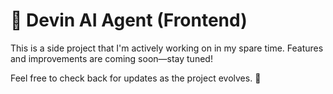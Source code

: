 # 🚧 Devin AI Agent (Frontend)

This is a side project that I'm actively working on in my spare time. Features and improvements are coming soon—stay tuned!

Feel free to check back for updates as the project evolves. 🚀
